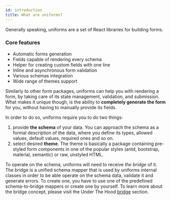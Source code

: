 ```yaml
---
id: introduction
title: What are uniforms?
---
```


Generally speaking, uniforms are a set of React libraries for building forms.

### Core features

- Automatic forms generation
- Fields capable of rendering every schema
- Helper for creating custom fields with one line
- Inline and asynchronous form validation
- Various schemas integration
- Wide range of themes support

Similarly to other form packages, uniforms can help you with rendering a form, by taking care of its state management, validation, and submission.
What makes it unique though, is the ability to **completely generate the form** for you, without having to manually provide its fields.

In order to do so, uniforms require you to do two things:

1. provide **the schema** of your data. You can approach the schema as a formal description of the data, where you define its types, allowed values, default values, required ones and so on.
2. select desired **theme**. The theme is basically a package containing pre-styled form components in one of the popular styles (antd, bootstrap, material, semantic) or raw, unstyled HTML.

To operate on the schema, uniforms will need to receive _the bridge_ of it.
The bridge is a unified schema mapper that is used by uniforms internal classes in order to be able operate on the schema data, validate it and generate errors.
To create one, you have to use one of the predefined schema-to-bridge mappers or create one by yourself.
To learn more about the bridge concept, please visit the Under The Hood [bridge](uth-bridge-concept) section.
